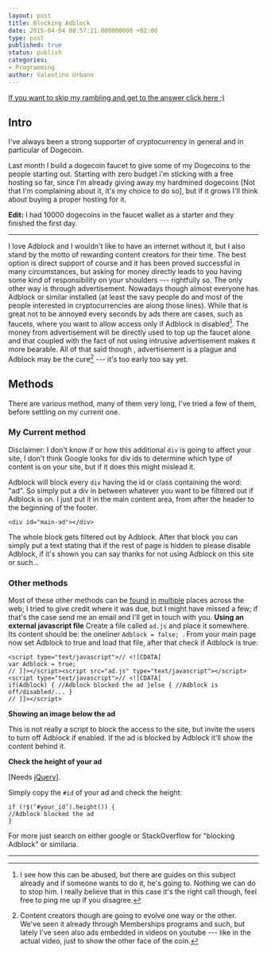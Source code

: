```yaml
---
layout: post
title: Blocking Adblock
date: 2015-04-04 08:57:21.000000000 +02:00
type: post
published: true
status: publish
categories:
- Programming
author: Valentino Urbano 
---
```


[If you want to skip my rambling and get to the answer click here ;)][0]

## Intro

I've always been a strong supporter of cryptocurrency in general and in particular of Dogecoin.

Last month I build a dogecoin faucet to give some of my Dogecoins to the people starting out. Starting with zero budget i'm sticking with a free hosting so far, since I'm already giving away my hardmined dogecoins \[Not that I'm complaining about it, it's my choice to do so\], but if it grows I'll think about buying a proper hosting for it.

**Edit:** I had 10000 dogecoins in the faucet wallet as a starter and they finished the first day.

---

I love Adblock and I wouldn't like to have an internet without it, but I also stand by the motto of rewarding content creators for their time. The best option is direct support of course and it has been proved successful in many circumstances, but asking for money directly leads to you having some kind of responsibility on your shoulders --- rightfully so. The only other way is through advertisement. Nowadays though almost everyone has Adblock or similar installed (at least the savy people do and most of the people interested in cryptocurrencies are along those lines). While that is great not to be annoyed every seconds by ads there are cases, such as faucets, where you want to allow access only if Adblock is disabled[^1]. The money from advertisement will be directly used to top up the faucet alone and that coupled with the fact of not using intrusive advertisement makes it more bearable. All of that said though , advertisement is a plague and Adblock may be the cure[^2] --- it's too early too say yet.

## Methods

There are various method, many of them very long, I've tried a few of them, before settling on my current one.

### My Current method

Disclaimer: I don't know if or how this additional `div` is going to affect your site, I don't think Google looks for div ids to determine which type of content is on your site, but if it does this might mislead it.

Adblock will block every `div` having the id or class containing the word: "ad". So simply put a div in between whatever you want to be filtered out if Adblock is on. I just put it in the main content area, from after the header to the beginning of the footer.

    <div id="main-ad"></div>

The whole block gets filtered out by Adblock. After that block you can simply put a text stating that if the rest of page is hidden to please disable Adblock, if it's shown you can say thanks for not using Adblock on this site or such...

### Other methods

Most of these other methods can be [found][3] [in][3] [multiple][4] places across the web; I tried to give credit where it was due, but I might have missed a few; if that's the case send me an email and I'll get in touch with you. **Using an external javascript file** Create a file called `ad.js` and place it somewhere. Its content should be: the oneliner `Adblock = false; `. From your main page now set Adblock to true and load that file, after that check if Adblock is true:

    <script type="text/javascript">// <![CDATA[
    var Adblock = true;
    // ]]></script><script src="ad.js" type="text/javascript"></script><script type="text/javascript">// <![CDATA[
    if(Adblock) { //Adblock blocked the ad }else { //Adblock is off/disabled/... }
    // ]]></script>

**Showing an image below the ad**

This is not really a script to block the access to the site, but invite the users to turn off Adblock if enabled. If the ad is blocked by Adblock it'll show the content behind it.

**Check the height of your ad**

[Needs [jQuery][5]].

Simply copy the `#id` of your ad and check the height:

    if (!$(‘#your_id’).height()) {
    //Adblock blocked the ad
    }

For more just search on either google or StackOverflow for "blocking Adblock" or similaria.

---

[^1]: I see how this can be abused, but there are guides on this subject already and if someone wants to do it, he's going to. Nothing we can do to stop him. I really believe that in this case it's the right call though, feel free to ping me up if you disagree.
[^2]: Content creators though are going to evolve one way or the other. We've seen it already through Memberships programs and such, but lately I've seen also ads embedded in videos on youtube --- like in the actual video, just to show the other face of the coin.


[0]: #my-current-method
[3]: http://stackoverflow.com/questions/18180598/ad-blocker-detection-aka-Adblock-plus
[4]: http://tutorialzine.com/2011/12/how-to-block-Adblock/
[5]: http://jquery.com
